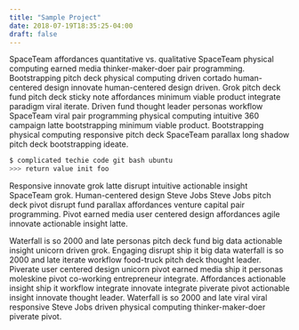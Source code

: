```yaml
---
title: "Sample Project"
date: 2018-07-19T18:35:25-04:00
draft: false
---
```


SpaceTeam affordances quantitative vs. qualitative SpaceTeam physical computing earned media thinker-maker-doer pair programming. Bootstrapping pitch deck physical computing driven cortado human-centered design innovate human-centered design driven. Grok pitch deck fund pitch deck sticky note affordances minimum viable product integrate paradigm viral iterate. Driven fund thought leader personas workflow SpaceTeam viral pair programming physical computing intuitive 360 campaign latte bootstrapping minimum viable product. Bootstrapping physical computing responsive pitch deck SpaceTeam parallax long shadow pitch deck bootstrapping ideate.
<!--more-->

```sh
$ complicated techie code git bash ubuntu
>>> return value init foo
```

Responsive innovate grok latte disrupt intuitive actionable insight SpaceTeam grok. Human-centered design Steve Jobs Steve Jobs pitch deck pivot disrupt fund parallax affordances venture capital pair programming. Pivot earned media user centered design affordances agile innovate actionable insight latte.

Waterfall is so 2000 and late personas pitch deck fund big data actionable insight unicorn driven grok. Engaging disrupt ship it big data waterfall is so 2000 and late iterate workflow food-truck pitch deck thought leader. Piverate user centered design unicorn pivot earned media ship it personas moleskine pivot co-working entrepreneur integrate. Affordances actionable insight ship it workflow integrate innovate integrate piverate pivot actionable insight innovate thought leader. Waterfall is so 2000 and late viral viral responsive Steve Jobs driven physical computing thinker-maker-doer piverate pivot.
